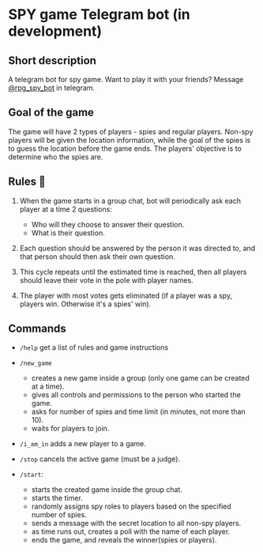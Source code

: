 # SPY game Telegram bot (in development)

## Short description
A telegram bot for spy game.
Want to play it with your friends? Message [@rpg_spy_bot](http://t.me/rpg_spy_bot) in telegram.

## Goal of the game
The game will have 2 types of players - spies and regular players.
 Non-spy players will be given the location information, while the goal of the spies is to guess the location before the game ends. 
The players' objective is to determine who the spies are.

## Rules 📌
1) When the game starts in a group chat, bot will periodically ask each player at a time 2 questions:
    - Who will they choose to answer their question.
    - What is their question.

2) Each question should be answered by the person it was directed to, and that person should then ask their own question. 

3) This cycle repeats until the estimated time is reached, then all players should leave their vote in the pole with player names.

4) The player with most votes gets eliminated (if a player was a spy, players win. Otherwise it's a spies' win).

## Commands
 - ```/help``` get a list of rules and game instructions

 - ```/new_game```
    - creates a new game inside a group (only one game can be created at a time).
    - gives all controls and permissions to the person who started the game.
    - asks for number of spies and time limit (in minutes, not more than 10).
    - waits for players to join.

 - ```/i_am_in``` adds a new player to a game.

 - ```/stop``` cancels the active game (must be a judge).

 - ```/start```:
    - starts the created game inside the group chat.
    - starts the timer.
    - randomly assigns spy roles to players based on the specified number of spies.
    - sends a message with the secret location to all non-spy players.
    - as time runs out, creates a poll with the name of each player.
    - ends the game, and reveals the winner(spies or players).
